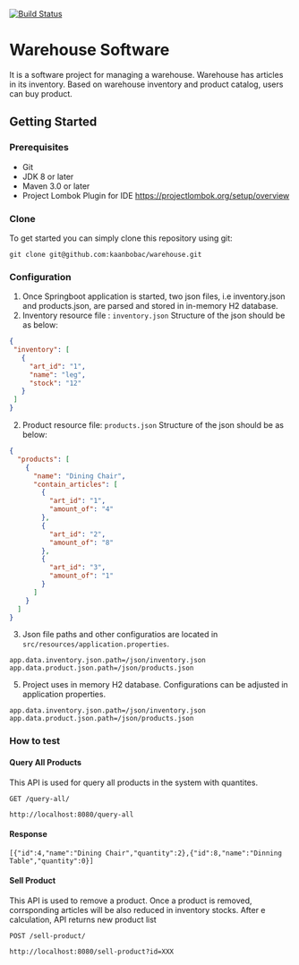 [![Build Status](https://www.travis-ci.com/kaanbobac/warehouse.svg?branch=master)](https://www.travis-ci.com/kaanbobac/warehouse)
# Warehouse Software
It is a software project for managing a warehouse. Warehouse has articles in its inventory. Based on warehouse inventory and product catalog, users can buy product.



## Getting Started

### Prerequisites
* Git
* JDK 8 or later
* Maven 3.0 or later
* Project Lombok Plugin for IDE
https://projectlombok.org/setup/overview


### Clone
To get started you can simply clone this repository using git:
```
git clone git@github.com:kaanbobac/warehouse.git
```

### Configuration

 1. Once Springboot application is started, two json files, i.e inventory.json and products.json, are parsed and stored in in-memory H2 database.
 2. Inventory resource file : `inventory.json`
 Structure of the json should be as below:
 ```json
{
  "inventory": [
    {
      "art_id": "1",
      "name": "leg",
      "stock": "12"
    }
  ]
}

```

2. Product resource file: `products.json`
 Structure of the json should be as below:
```json
{
  "products": [
    {
      "name": "Dining Chair",
      "contain_articles": [
        {
          "art_id": "1",
          "amount_of": "4"
        },
        {
          "art_id": "2",
          "amount_of": "8"
        },
        {
          "art_id": "3",
          "amount_of": "1"
        }
      ]
    }    
  ]
}
```
3. Json file paths and other configuratios are located in `src/resources/application.properties`.
```properties
app.data.inventory.json.path=/json/inventory.json
app.data.product.json.path=/json/products.json
```
5. Project uses in memory H2 database. Configurations can be adjusted in application properties.
```properties
app.data.inventory.json.path=/json/inventory.json
app.data.product.json.path=/json/products.json
```

###  How to test
####  Query All Products
This API is used for query all products in the system with quantites.

`GET /query-all/`

    http://localhost:8080/query-all

#### Response
    [{"id":4,"name":"Dining Chair","quantity":2},{"id":8,"name":"Dinning Table","quantity":0}]
 
 ####  Sell Product
This API is used to remove a product. Once a product is removed, corrsponding articles will be also reduced in inventory stocks. After e calculation, API returns new product list

`POST /sell-product/`

    http://localhost:8080/sell-product?id=XXX

